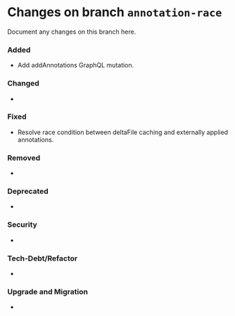 # Changes on branch `annotation-race`
Document any changes on this branch here.
### Added
- Add addAnnotations GraphQL mutation. 

### Changed
- 

### Fixed
- Resolve race condition between deltaFile caching and externally applied annotations.

### Removed
- 

### Deprecated
- 

### Security
- 

### Tech-Debt/Refactor
- 

### Upgrade and Migration
- 
